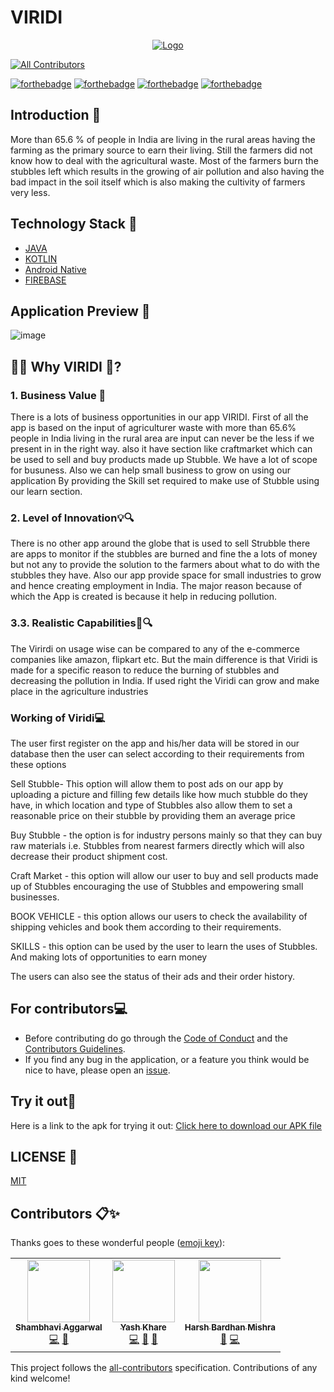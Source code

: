 # VIRIDI

<p align="center">
  <a href="https://github.com/CodeAvengers-Viridi/ViridiApp">
    <img src="https://github.com/CodeAvengers-Viridi/ViridiApp/blob/main/app/src/main/res/drawable/appbanner.png" alt="Logo" >
  </a>
  
  
<!-- ALL-CONTRIBUTORS-BADGE:START - Do not remove or modify this section -->
[![All Contributors](https://img.shields.io/badge/all_contributors-4-orange.svg?style=flat-square)](#contributors-)
<!-- ALL-CONTRIBUTORS-BADGE:END -->

[![forthebadge](https://forthebadge.com/images/badges/built-by-developers.svg)](https://forthebadge.com)
[![forthebadge](https://forthebadge.com/images/badges/powered-by-responsibility.svg)](https://forthebadge.com)
[![forthebadge](https://forthebadge.com/images/badges/open-source.svg)](https://forthebadge.com)
[![forthebadge](https://forthebadge.com/images/badges/made-with-reason.svg)](https://forthebadge.com)

## Introduction 📌
More than 65.6 % of people in India are living in the rural areas having the farming as the primary source to earn their living. Still the farmers did not know how to deal with the agricultural waste. Most of the farmers burn the stubbles left which results in the growing of air pollution and also having the bad impact in the soil itself which is also making the cultivity of farmers very less. 

## Technology Stack 🏁

* [JAVA](https://www.java.com/en/)
* [KOTLIN](https://kotlinlang.org/)
* [Android Native](https://developer.android.com/ndk)
* [FIREBASE](https://firebase.google.com/)


## Application Preview 👀

![image](https://i.imgur.com/oPeEnTU.png)


## 🏃‍♂️ Why VIRIDI 🤔?
### 1. Business Value 💼
There is a lots of business opportunities in our app VIRIDI. First of all the app is based on the input of agriculturer waste with more than 65.6% people in India living in the rural area are input can never be the less if we present in in the right way. also it have section like craftmarket which can be used to sell and buy products made up Stubble. We have a lot of scope for busuness. Also we can help small business to grow on using our application By providing the Skill set required to make use of Stubble using our learn section.
### 2. Level of Innovation💡🔍
There is no other app around the globe that is used to sell Strubble there are apps to monitor if the stubbles are burned and fine the a lots of money but not any to provide the solution to the farmers about what to do with the stubbles they have. Also our app provide space for small industries to grow and hence creating employment in India. The major reason because of which the App is created is because it help in reducing pollution.
### 3.3. Realistic Capabilities🤖🔍
The Virirdi on usage wise can be compared to any of the e-commerce companies like amazon, flipkart etc. But the main difference is that Viridi is made for a specific reason to reduce the burning of stubbles and decreasing the pollution in India. If used right the Viridi can grow and make place in the agriculture industries
### Working of Viridi💻
The user first register on the app and his/her data will be stored in our database then the user can select according to their requirements from these options

Sell Stubble- This option will allow them to post ads on our app by uploading a picture and filling few details like how much stubble do they have, in which location and type of Stubbles also allow them to set a reasonable price on their stubble by providing them an average price

Buy Stubble - the option is for industry persons mainly so that they can buy raw materials i.e. Stubbles from nearest farmers directly which will also decrease their product shipment cost.

Craft Market - this option will allow our user to buy and sell products made up of Stubbles encouraging the use of Stubbles and empowering small businesses.

BOOK VEHICLE - this option allows our users to check the availability of shipping vehicles and book them according to their requirements.

SKILLS - this option can be used by the user to learn the uses of Stubbles. And making lots of opportunities to earn money

The users can also see the status of their ads and their order history.

## For contributors💻
- Before contributing do go through the [Code of Conduct](https://github.com/apoorv11jain/ViridiApp/blob/main/CODE_OF_CONDUCT.md) and the [Contributors Guidelines](https://github.com/apoorv11jain/ViridiApp/blob/main/contribution.md). 
- If you find any bug in the application, or a feature you think would be nice to have, please open an [issue](https://github.com/CodeAvengers-Viridi/ViridiApp/issues).

## Try it out🔌

Here is a link to the apk for trying it out: [Click here to download our APK file](https://drive.google.com/file/d/1L9E63ikpA3_Z-fRElz6-tgILeNyPJsm2/view?usp=sharing)

## LICENSE 📜

[MIT](https://github.com/apoorv11jain/ViridiApp/blob/main/LICENSE)

## Contributors 📋✨

Thanks goes to these wonderful people ([emoji key](https://allcontributors.org/docs/en/emoji-key)):

<!-- ALL-CONTRIBUTORS-LIST:START - Do not remove or modify this section -->
<!-- prettier-ignore-start -->
<!-- markdownlint-disable -->
<table>
  <tr>
    <td align="center"><a href="https://www.linkedin.com/in/apoorv-jain-6a847219a/"><img src="https://avatars0.githubusercontent.com/u/48705124?v=4" width="100px;" alt=""/><br /><sub><b>Shambhavi Aggarwal</b></sub></a><br /><a href="https://github.com/HarshCasper/HelpingHand/commits?author=agg-shambhavi" title="Code">💻</a> <a href="#ideas-agg-shambhavi" title="Ideas, Planning, & Feedback">🤔</a></td>
    <td align="center"><a href="https://yashk2000.github.io/"><img src="https://avatars3.githubusercontent.com/u/41234408?v=4" width="100px;" alt=""/><br /><sub><b>Yash Khare</b></sub></a><br /><a href="https://github.com/HarshCasper/HelpingHand/commits?author=yashk2000" title="Code">💻</a> <a href="https://github.com/HarshCasper/HelpingHand/commits?author=yashk2000" title="Documentation">📖</a> <a href="#ideas-yashk2000" title="Ideas, Planning, & Feedback">🤔</a></td>
    <td align="center"><a href="http://harshbardhanmishra.me"><img src="https://avatars1.githubusercontent.com/u/47351025?v=4" width="100px;" alt=""/><br /><sub><b>Harsh Bardhan Mishra</b></sub></a><br /><a href="https://github.com/HarshCasper/HelpingHand/commits?author=harshcasper" title="Documentation">📖</a> <a href="https://github.com/HarshCasper/HelpingHand/commits?author=harshcasper" title="Code">💻</a></td>
  </tr>
</table>

<!-- markdownlint-enable -->
<!-- prettier-ignore-end -->
<!-- ALL-CONTRIBUTORS-LIST:END -->

This project follows the [all-contributors](https://github.com/all-contributors/all-contributors) specification. Contributions of any kind welcome!
